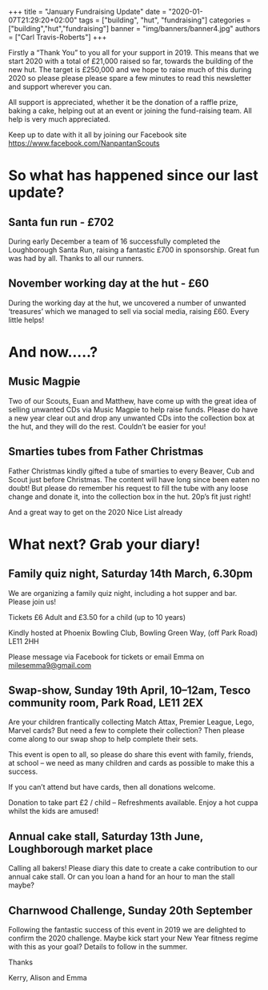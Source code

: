 +++
title = "January Fundraising Update"
date = "2020-01-07T21:29:20+02:00"
tags = ["building", "hut", "fundraising"]
categories = ["building","hut","fundraising"]
banner = "img/banners/banner4.jpg"
authors = ["Carl Travis-Roberts"]
+++

Firstly a “Thank You” to you all for your support in 2019. This means that we start 2020 with a total of £21,000 raised so far, towards the building of the new hut. The target is £250,000 and we hope to raise much of this during 2020 so please please please spare a few minutes to read this newsletter and support wherever you can.  

All support is appreciated, whether it be the donation of a raffle prize, baking a cake, helping out at an event or joining the fund-raising team. All help is very much appreciated.  

Keep up to date with it all by joining our Facebook site https://www.facebook.com/NanpantanScouts 

# So what has happened since our last update? 

## Santa fun run - £702 

During early December a team of 16 successfully completed the Loughborough Santa Run, raising a fantastic £700 in sponsorship. Great fun was had by all. Thanks to all our runners.   

## November working day at the hut - £60

During the working day at the hut, we uncovered a number of unwanted ‘treasures’ which we managed to sell via social media, raising £60. Every little helps! 

# And now…..? 

## Music Magpie 

Two of our Scouts, Euan and Matthew, have come up with the great idea of selling unwanted CDs via Music Magpie to help raise funds. Please do have a new year clear out and drop any unwanted CDs into the collection box at the hut, and they will do the rest. Couldn’t be easier for you!  

## Smarties tubes from Father Christmas 

Father Christmas kindly gifted a tube of smarties to every Beaver, Cub and Scout just before Christmas. The content will have long since been eaten no doubt! But please do remember his request to fill the tube with any loose change and donate it, into the collection box in the hut. 20p’s fit just right! 

And a great way to get on the 2020 Nice List already

# What next? Grab your diary! 

## Family quiz night, Saturday 14th March, 6.30pm  

We are organizing a family quiz night, including a hot supper and bar. Please join us! 

Tickets £6 Adult and £3.50 for a child (up to 10 years)  

Kindly hosted at Phoenix Bowling Club, Bowling Green Way, (off Park Road) LE11 2HH  

Please message via Facebook for tickets or email Emma on milesemma9@gmail.com  

## Swap-show, Sunday 19th April, 10–12am, Tesco community room, Park Road, LE11 2EX 

Are your children frantically collecting Match Attax, Premier League, Lego, Marvel cards? But need a few to complete their collection? Then please come along to our swap shop to help complete their sets.   

This event is open to all, so please do share this event with family, friends, at school – we need as many children and cards as possible to make this a success.  

If you can’t attend but have cards, then all donations welcome.   

Donation to take part £2 / child – Refreshments available. Enjoy a hot cuppa whilst the kids are amused! 

## Annual cake stall, Saturday 13th June, Loughborough market place  

Calling all bakers! Please diary this date to create a cake contribution to our annual cake stall. Or can you loan a hand for an hour to man the stall maybe?  

## Charnwood Challenge, Sunday 20th September 

Following the fantastic success of this event in 2019 we are delighted to confirm the 2020 challenge. Maybe kick start your New Year fitness regime with this as your goal? Details to follow in the summer. 

Thanks

Kerry, Alison and Emma
